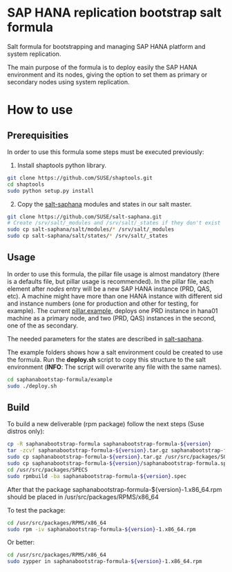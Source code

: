 # SAP HANA replication bootstrap salt formula

Salt formula for bootstrapping and managing SAP HANA platform and system
replication.

The main purpose of the formula is to deploy easily the SAP HANA environment and
its nodes, giving the option to set them as primary or secondary nodes using
system replication.

# How to use

## Prerequisities

In order to use this formula some steps must be executed previously:

1. Install shaptools python library.

```bash
git clone https://github.com/SUSE/shaptools.git
cd shaptools
sudo python setup.py install
```

2. Copy the [salt-saphana](https://github.com/SUSE/salt-saphana) modules and states in our salt master.

```bash
git clone https://github.com/SUSE/salt-saphana.git
# Create /srv/salt/_modules and /srv/salt/_states if they don't exist
sudo cp salt-saphana/salt/modules/* /srv/salt/_modules
sudo cp salt-saphana/salt/states/* /srv/salt/_states
```

## Usage
In order to use this formula, the pillar file usage is almost mandatory (there
is a defaults file, but pillar usage is recommended).
In the pillar file, each element after *nodes* entry will be a new SAP HANA
instance (PRD, QAS, etc). A machine might have more than one HANA instance with
different sid and instance numbers (one for production and other for testing,
for example). The current [pillar.example](pillar.example), deploys one PRD
instance in hana01 machine as a primary node, and two (PRD, QAS) instances in
the second, one of the as secondary.

The needed parameters for the states are described in [salt-saphana](https://github.com/SUSE/salt-saphana).

The example folders shows how a salt environment could be created to use the formula.
Run the **deploy.sh** script to copy this structure to the salt environment (**INFO**:
The script will overwrite any file with the same names).

```bash
cd saphanabootstap-formula/example
sudo ./deploy.sh
```

## Build
To build a new deliverable (rpm package) follow the next steps (Suse distros only):

```bash
cp -R saphanabootstrap-formula saphanabootstrap-formula-${version}
tar -zcvf saphanabootstrap-formula-${version}.tar.gz saphanabootstrap-formula-${version}
sudo cp saphanabootstrap-formula-${version}.tar.gz /usr/src/packages/SOURCES
sudo cp saphanabootstrap-formula-${version}/saphanabootstrap-formula.spec /usr/src/packages/SPECS/saphanabootstrap-formula-${version}.spec
cd /usr/src/packages/SPECS
sudo rpmbuild -ba saphanabootstrap-formula-${version}.spec
```
After that the package saphanabootstrap-formula-${version}-1.x86_64.rpm should
be placed in /usr/src/packages/RPMS/x86_64


To test the package:
```bash
cd /usr/src/packages/RPMS/x86_64
sudo rpm -iv saphanabootstrap-formula-${version}-1.x86_64.rpm
```

Or better:
```bash
cd /usr/src/packages/RPMS/x86_64
sudo zypper in saphanabootstrap-formula-${version}-1.x86_64.rpm
```

